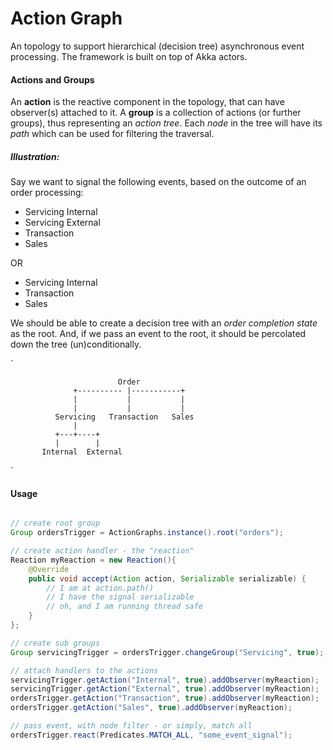 # Action Graph
An topology to support hierarchical (decision tree) asynchronous event processing. The framework is built on top of Akka actors.

#### Actions and Groups
An __action__ is the reactive component in the topology, that can have observer(s) attached to it. A __group__ is a collection of actions (or further groups), thus representing an _action tree_. Each _node_ in the tree will have its _path_ which can be used for filtering the traversal.

##### _Illustration:_ 
Say we want to signal the following events, based on the outcome of an order processing: 
- Servicing Internal
- Servicing External
- Transaction
- Sales
 
 OR
 
- Servicing Internal
- Transaction
- Sales

We should be able to create a decision tree with an _order completion state_ as the root. And, if we pass an event to the root, it should be percolated down the tree (un)conditionally. 

`

                            Order
                  +---------- |-----------+
                  |           |           |
                  |           |           |
              Servicing   Transaction   Sales
                  |
              +---+----+
              |        |
           Internal  External
`
#### Usage
```java

// create root group
Group ordersTrigger = ActionGraphs.instance().root("orders");

// create action handler - the "reaction"
Reaction myReaction = new Reaction(){
    @Override
    public void accept(Action action, Serializable serializable) {
        // I am at action.path()
        // I have the signal serializable
        // oh, and I am running thread safe
    }
};

// create sub groups
Group servicingTrigger = ordersTrigger.changeGroup("Servicing", true);

// attach handlers to the actions
servicingTrigger.getAction("Internal", true).addObserver(myReaction);
servicingTrigger.getAction("External", true).addObserver(myReaction);
ordersTrigger.getAction("Transaction", true).addObserver(myReaction);
ordersTrigger.getAction("Sales", true).addObserver(myReaction);

// pass event, with node filter - or simply, match all
ordersTrigger.react(Predicates.MATCH_ALL, "some_event_signal");
```
